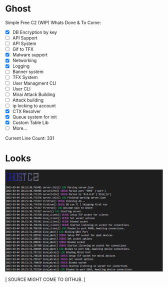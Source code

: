# Ghost
Simple Free C2 (WIP) 
Whats Done & To Come:
- [x] DB Encryption by key
- [ ] API Support
- [ ] API System
- [ ] Gif to TFX
- [x] Malware support
- [x] Networking
- [x] Logging
- [ ] Banner system
- [ ] TFX System
- [ ] User Managment CLI
- [ ] User CLI
- [ ] Mirai Attack Building
- [ ] Attack building
- [ ] ip locking to account
- [x] CTX Resolver
- [x] Queue system for init
- [x] Custom Table Lib
- [ ] More...

Current Line Count: 331
# Looks
![DevImage](https://raw.githubusercontent.com/N0B0DY7198/Ghost/main/indev_new.png)

[     SOURCE MIGHT COME TO GITHUB.    ]
